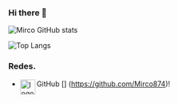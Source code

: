 ### Hi there 👋

![Mirco GitHub stats](https://github-readme-stats.vercel.app/api?username=Mirco874&show_icons=true&theme=radical)

![Top Langs](https://github-readme-stats.vercel.app/api/top-langs/?username=Mirco874)

### Redes.

- GitHub [<img align="left" alt="logo github" src="https://cdn-icons-png.flaticon.com/512/25/25231.png" width="30px" height=30px />]
(https://github.com/Mirco874)!
